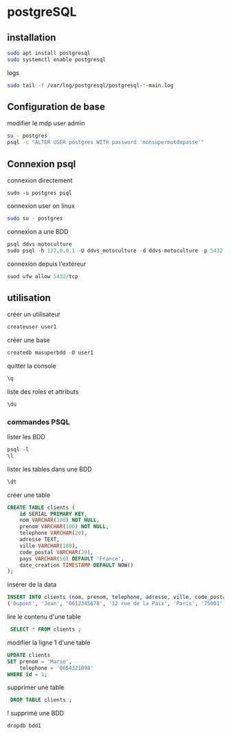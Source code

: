 # postgreSQL
## installation
```bash
sudo apt install postgresql
sudo systemctl enable postgresql
```
logs
```bash
sudo tail -f /var/log/postgresql/postgresql-*-main.log
```
## Configuration de base
modifier le mdp user admin
```bash
su - postgres
psql -c "ALTER USER postgres WITH password 'monsupermotdepasse'"
```
## Connexion psql
connexion directement
```bashs
sudo -u postgres psql
```
connexion user on linux
```bash
sudo su - postgres
```
connexion a une BDD
```sql
psql ddvs-motoculture
sudo psql -h 127.0.0.1 -U ddvs_motoculture -d ddvs-motoculture -p 5432
```
connexion depuis l'extéreur
```sql
suod ufw allow 5432/tcp
```
## utilisation
créer un utilisateur
```sql
createuser user1
```
créer une base 
```sql
createdb masuperbdd -O user1
```
quitter la console
```sql
\q
```
liste des roles et attributs
```sql
\du
```
### commandes PSQL
lister les BDD
```sql
psql -l
\l
```
lister les tables dans une BDD
```sql
\dt
```
créer une table
```sql
CREATE TABLE clients (
    id SERIAL PRIMARY KEY,
    nom VARCHAR(100) NOT NULL,
    prenom VARCHAR(100) NOT NULL,
    telephone VARCHAR(20),
    adresse TEXT,
    ville VARCHAR(100),
    code_postal VARCHAR(20),
    pays VARCHAR(50) DEFAULT 'France',
    date_creation TIMESTAMP DEFAULT NOW()
);
```
insérer de la data
```sql
INSERT INTO clients (nom, prenom, telephone, adresse, ville, code_postal, pays) VALUES
('Dupont', 'Jean', '0612345678', '12 rue de la Paix', 'Paris', '75001', 'France');
```
lire le contenu d'une table
```sql
 SELECT * FROM clients ;
```
modifier la ligne 1  d'une table
```sql
UPDATE clients
SET prenom = 'Marie',
    telephone = '0654321098'
WHERE id = 1;
```
supprimer une table
```sql
 DROP TABLE clients ;
```
! supprimé une BDD
```sql
dropdb bdd1
```
